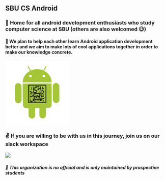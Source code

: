 ## SBU CS Android
### 🏡 Home for all android development enthusiasts who study computer science at SBU (others are also welcomed 😉)
#### 🤝 We plan to help each other learn Android application development better and we aim to make lots of cool applications together in order to make our knowledge concrete.
<img src="https://raw.githubusercontent.com/SBU-CS-Android/.github/main/profile/logo.png" width="200" height="200"/>

### ✌ If you are willing to be with us in this journey, join us on our slack workspace
[<img src="https://www.vectorlogo.zone/logos/slack/slack-ar21.svg"/>](https://join.slack.com/t/sbucsandroid/shared_invite/zt-1ated5c28-gx65tBssgsh0xI0KRvpKOw)
##### 🚫 This organization is no official and is only maintained by prospective students


